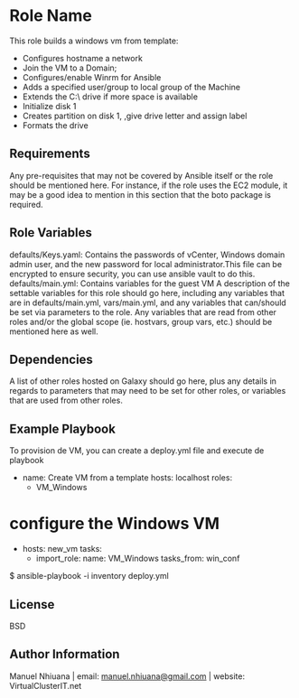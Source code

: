 Role Name
=========

This role builds a windows vm from template:
- Configures hostname a network
- Join the VM to a Domain;
- Configures/enable Winrm for Ansible
- Adds a specified user/group to local group of the Machine
- Extends the C:\ drive if more space is available
- Initialize disk 1
- Creates partition on disk 1, ,give drive letter and assign label
- Formats the drive

Requirements
------------

Any pre-requisites that may not be covered by Ansible itself or the role should be mentioned here. For instance, if the role uses the EC2 module, it may be a good idea to mention in this section that the boto package is required.

Role Variables
--------------

defaults/Keys.yaml: Contains the passwords of vCenter, Windows domain admin user, and the new password for local administrator.This file can be encrypted to ensure security, you can use ansible vault to do this.
defaults/main.yml: Contains variables for the guest VM
A description of the settable variables for this role should go here, including any variables that are in defaults/main.yml, vars/main.yml, and any variables that can/should be set via parameters to the role. Any variables that are read from other roles and/or the global scope (ie. hostvars, group vars, etc.) should be mentioned here as well.

Dependencies
------------

A list of other roles hosted on Galaxy should go here, plus any details in regards to parameters that may need to be set for other roles, or variables that are used from other roles.

Example Playbook
----------------

To provision de VM, you can create a deploy.yml file and execute de playbook

- name: Create VM from a template
  hosts: localhost
  roles:
  - VM_Windows

# configure the Windows VM
- hosts: new_vm
  tasks:
  - import_role:
      name: VM_Windows
      tasks_from: win_conf

$ ansible-playbook -i inventory deploy.yml

License
-------

BSD

Author Information
------------------

Manuel Nhiuana | email: manuel.nhiuana@gmail.com | website: VirtualClusterIT.net
